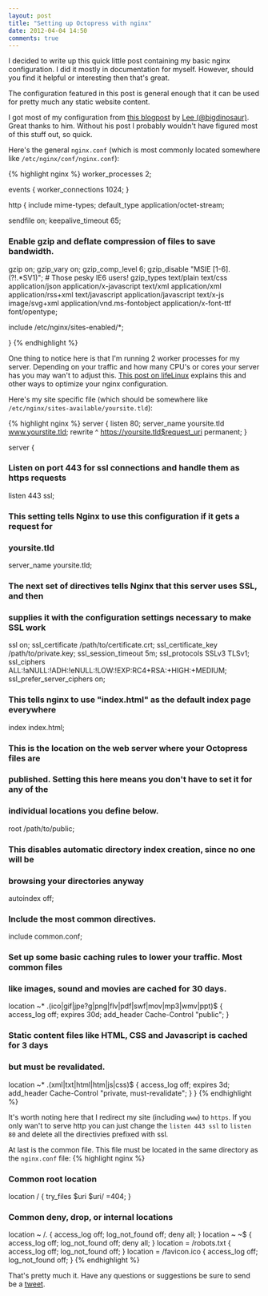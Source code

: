 ```yaml
---
layout: post
title: "Setting up Octopress with nginx"
date: 2012-04-04 14:50
comments: true
---
```

I decided to write up this quick little post containing my basic nginx configuration. I did
it mostly in documentation for myself. However, should you find it helpful or interesting then
that's great.

The configuration featured in this post is general enough that it can be used for pretty
much any static website content.

I got most of my configuration from [this blogpost](http://blog.bigdinosaur.org/octopress-and-nginx/)
by [Lee (@bigdinosaur)](http://blog.bigdinosaur.org/). Great thanks to him. Without his post I probably
wouldn't have figured most of this stuff out, so quick.

Here's the general ```nginx.conf``` (which is most commonly located somewhere like ```/etc/nginx/conf/nginx.conf```):

{% highlight nginx %}
worker_processes 2;

events {
	worker_connections 1024;
}

http {
  include           mime-types;
  default_type      application/octet-stream;
	
  sendfile          on;
  keepalive_timeout 65;

  ### Enable gzip and deflate compression of files to save bandwidth.
  gzip              on;
  gzip_vary         on;
  gzip_comp_level   6;
  gzip_disable      "MSIE [1-6]\.(?!.*SV1)"; # Those pesky IE6 users!
  gzip_types        text/plain text/css application/json application/x-javascript
                    text/xml application/xml application/rss+xml text/javascript
                    application/javascript text/x-js image/svg+xml application/vnd.ms-fontobject
                    application/x-font-ttf font/opentype;

  include           /etc/nginx/sites-enabled/*;

}
{% endhighlight %}

One thing to notice here is that I'm running 2 worker processes for my server. Depending on your traffic
and how many CPU's or cores your server has you may wan't to adjust this.
[This post on lifeLinux](http://www.lifelinux.com/how-to-optimize-nginx-for-maximum-performance/) explains
this and other ways to optimize your nginx configuration.

Here's my site specific file (which should be somewhere like ```/etc/nginx/sites-available/yoursite.tld```):

{% highlight nginx %}
server {
  listen       80;
  server_name  yoursite.tld www.yourstite.tld;
  rewrite      ^ https://yoursite.tld$request_uri permanent;
}

server {
  ### Listen on port 443 for ssl connections and handle them as https requests
  listen 443 ssl;

  ### This setting tells Nginx to use this configuration if it gets a request for
  ### yoursite.tld
  server_name yoursite.tld;

  ### The next set of directives tells Nginx that this server uses SSL, and then
  ### supplies it with the configuration settings necessary to make SSL work
  ssl                       on;
  ssl_certificate           /path/to/certificate.crt;
  ssl_certificate_key       /path/to/private.key;
  ssl_session_timeout       5m;
  ssl_protocols             SSLv3 TLSv1;
  ssl_ciphers               ALL:!aNULL:!ADH:!eNULL:!LOW:!EXP:RC4+RSA:+HIGH:+MEDIUM;
  ssl_prefer_server_ciphers on;    

  ### This tells nginx to use "index.html" as the default index page everywhere
  index                     index.html;
	
  ### This is the location on the web server where your Octopress files are
  ### published. Setting this here means you don't have to set it for any of the
  ### individual locations you define below.
  root                      /path/to/public;

  ### This disables automatic directory index creation, since no one will be
  ### browsing your directories anyway
  autoindex                 off;

  ### Include the most common directives.
  include                   common.conf;

  ### Set up some basic caching rules to lower your traffic. Most common files
  ### like images, sound and movies are cached for 30 days.
  location ~* \.(ico|gif|jpe?g|png|flv|pdf|swf|mov|mp3|wmv|ppt)$ {
    access_log              off;
    expires                 30d;
    add_header              Cache-Control  "public";
  }

  ### Static content files like HTML, CSS and Javascript is cached for 3 days
  ### but must be revalidated.
  location ~* \.(xml|txt|html|htm|js|css)$ {
    access_log              off;
    expires                 3d;
    add_header              Cache-Control  "private, must-revalidate";
  }
}
{% endhighlight %}

It's worth noting here that I redirect my site (including ```www```) to ```https```.
If you only wan't to serve http you can just change the ```listen 443 ssl``` to ```listen 80```
and delete all the directivies prefixed with ssl.

At last is the common file. This file must be located in the same directory as the
```nginx.conf``` file:
{% highlight nginx %}
### Common root location
location / {
  try_files $uri $uri/ =404;
}

### Common deny, drop, or internal locations
location ~ /\. { access_log off; log_not_found off; deny all; }
location ~ ~$ { access_log off; log_not_found off; deny all; }
location = /robots.txt { access_log off; log_not_found off; } 
location = /favicon.ico { access_log off; log_not_found off; }
{% endhighlight %}

That's pretty much it. Have any questions or suggestions be sure to send be a [tweet](https://twitter.com/ksmandersen).